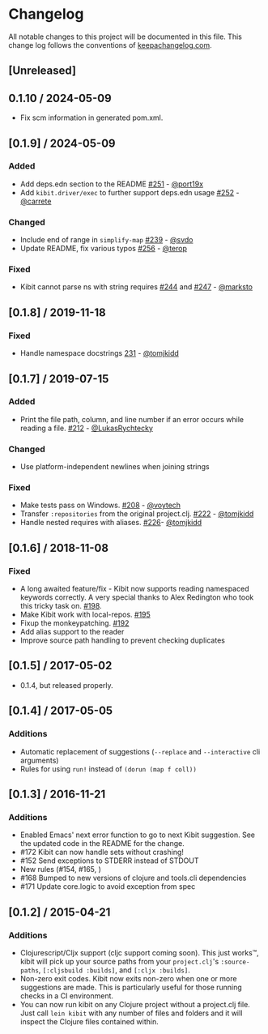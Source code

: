 # Changelog

All notable changes to this project will be documented in this file. This change log follows the conventions of [keepachangelog.com](http://keepachangelog.com).

## [Unreleased]

## 0.1.10 / 2024-05-09

* Fix scm information in generated pom.xml.

## [0.1.9] / 2024-05-09

### Added

* Add deps.edn section to the README [#251](https://github.com/clj-commons/kibit/pull/251) - [@port19x](https://github.com/port19x)
* Add `kibit.driver/exec` to further support deps.edn usage [#252](https://github.com/clj-commons/kibit/pull/252) - [@carrete](https://github.com/carrete)

### Changed

* Include end of range in `simplify-map` [#239](https://github.com/clj-commons/kibit/pull/239) - [@svdo](https://github.com/svdo)
* Update README, fix various typos [#256](https://github.com/clj-commons/kibit/pull/256) - [@terop](https://github.com/terop)

### Fixed

* Kibit cannot parse ns with string requires [#244](https://github.com/clj-commons/kibit/pull/244) and [#247](https://github.com/clj-commons/kibit/pull/247) - [@marksto](https://github.com/marksto)

## [0.1.8] / 2019-11-18

### Fixed

* Handle namespace docstrings [231](https://github.com/jonase/kibit/issues/231) - [@tomjkidd](https://github.com/tomjkidd)

## [0.1.7] / 2019-07-15

### Added

* Print the file path, column, and line number if an error occurs while reading a file. [#212](https://github.com/jonase/kibit/pull/212) - [@LukasRychtecky](https://github.com/LukasRychtecky)

### Changed

* Use platform-independent newlines when joining strings

### Fixed

* Make tests pass on Windows. [#208](https://github.com/jonase/kibit/pull/208) - [@voytech](https://github.com/voytech)
* Transfer `:repositories` from the original project.clj. [#222](https://github.com/jonase/kibit/pull/226) - [@tomjkidd](https://github.com/tomjkidd)
* Handle nested requires with aliases. [#226](https://github.com/jonase/kibit/pull/226)- [@tomjkidd](https://github.com/tomjkidd)

## [0.1.6] / 2018-11-08

### Fixed

* A long awaited feature/fix - Kibit now supports reading namespaced keywords correctly. A very special thanks to Alex Redington who took this tricky task on. [#198](https://github.com/jonase/kibit/pull/198).
* Make Kibit work with local-repos. [#195](https://github.com/jonase/kibit/pull/195)
* Fixup the monkeypatching. [#192](https://github.com/jonase/kibit/pull/192)
* Add alias support to the reader
* Improve source path handling to prevent checking duplicates

## [0.1.5] / 2017-05-02

* 0.1.4, but released properly.

## [0.1.4] / 2017-05-05

### Additions

* Automatic replacement of suggestions (`--replace` and `--interactive` cli arguments)
* Rules for using `run!` instead of `(dorun (map f coll))`

## [0.1.3] / 2016-11-21
### Additions

* Enabled Emacs' next error function to go to next Kibit suggestion. See the updated code in the README for the change.
* #172 Kibit can now handle sets without crashing!
* #152 Send exceptions to STDERR instead of STDOUT
* New rules (#154, #165, )
* #168 Bumped to new versions of clojure and tools.cli dependencies
* #171 Update core.logic to avoid exception from spec

## [0.1.2] / 2015-04-21
### Additions
* Clojurescript/Cljx support (cljc support coming soon). This just works™, kibit will pick up your source paths from your `project.clj`'s `:source-paths`, `[:cljsbuild :builds]`, and `[:cljx :builds]`.
* Non-zero exit codes. Kibit now exits non-zero when one or more suggestions are made. This is particularly useful for those running checks in a CI environment.
* You can now run kibit on any Clojure project without a project.clj file. Just call `lein kibit` with any number of files and folders and it will inspect the Clojure files contained within.
